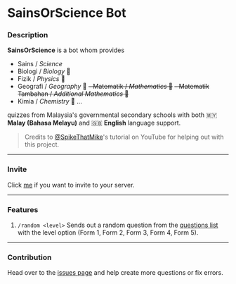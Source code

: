 # SainsOrScience Bot

### Description

**SainsOrScience** is a bot whom provides

-   Sains / _Science_
-   Biologi / _Biology_ 🧬
-   Fizik / _Physics_ 🍎
-   Geografi / _Geography_ 🌋
    ~~- Matematik / _Mathematics_ 📐~~
    ~~- Matematik Tambahan / _Additional Mathematics_ 🔢~~
-   Kimia / _Chemistry_ 🧪
    ...

quizzes from Malaysia's governmental secondary schools with both 🇲🇾 **Malay (Bahasa Melayu)** and 🇬🇧 **English** language support.

> Credits to [@SpikeThatMike](https://www.youtube.com/@spikethatmike)'s tutorial on YouTube for helping out with this project.

---

### Invite

Click [me](https://discord.com/oauth2/authorize?client_id=1273933259905957941&scope=bot&permissions=1099511103185) if you want to invite to your server.

---

### Features

1. `/random <level>`
   Sends out a random question from the [questions list](questions.json) with the level option (Form 1, Form 2, Form 3, Form 4, Form 5).

---

### Contribution

Head over to the [issues page](https://github.com/haydenykh/SainsOrScienceBot/issues) and help create more questions or fix errors.
